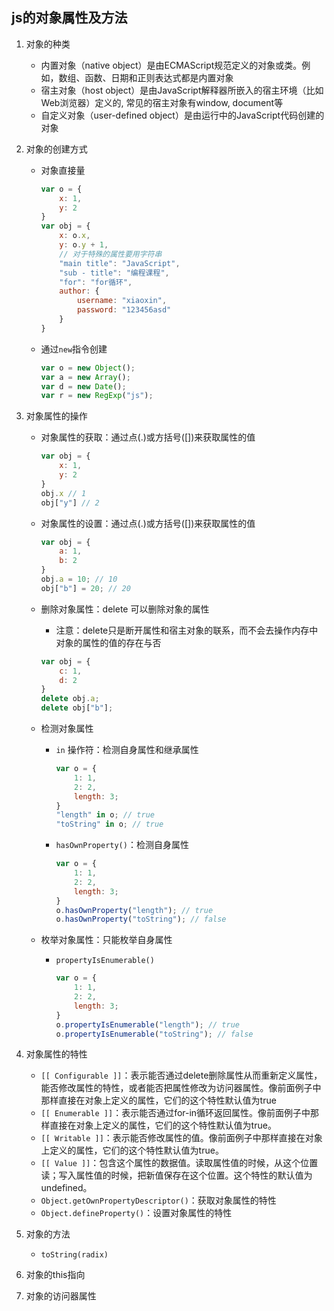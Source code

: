 ## js的对象属性及方法

1. 对象的种类

   * 内置对象（native object）是由ECMAScript规范定义的对象或类。例如，数组、函数、日期和正则表达式都是内置对象
   * 宿主对象（host object）是由JavaScript解释器所嵌入的宿主环境（比如Web浏览器）定义的, 常见的宿主对象有window, document等
   * 自定义对象（user-defined object）是由运行中的JavaScript代码创建的对象

2. 对象的创建方式

   * 对象直接量

     ```js
     var o = {
         x: 1,
         y: 2
     }
     var obj = {
         x: o.x,
         y: o.y + 1,
         // 对于特殊的属性要用字符串
         "main title": "JavaScript",
         "sub - title": "编程课程",
         "for": "for循环",
         author: {
             username: "xiaoxin",
             password: "123456asd"
         }
     }
     ```

     

   * 通过`new`指令创建

     ```js
     var o = new Object();
     var a = new Array();
     var d = new Date();
     var r = new RegExp("js");
     ```

     

3. 对象属性的操作

   * 对象属性的获取：通过点(.)或方括号([])来获取属性的值

     ```js
     var obj = {
         x: 1,
         y: 2
     }
     obj.x // 1
     obj["y"] // 2
     ```

     

   * 对象属性的设置：通过点(.)或方括号([])来获取属性的值

     ```js
     var obj = {
         a: 1,
         b: 2
     }
     obj.a = 10; // 10
     obj["b"] = 20; // 20
     ```

     

   * 删除对象属性：delete 可以删除对象的属性

     * 注意：delete只是断开属性和宿主对象的联系，而不会去操作内存中对象的属性的值的存在与否

     ```js
     var obj = {
         c: 1,
         d: 2
     }
     delete obj.a;
     delete obj["b"];
     ```

   * 检测对象属性

     * `in` 操作符：检测自身属性和继承属性

       ```js
       var o = {
           1: 1,
           2: 2,
           length: 3;
       }
       "length" in o; // true
       "toString" in o; // true
       ```

       

     * `hasOwnProperty()`：检测自身属性

       ```js
       var o = {
           1: 1,
           2: 2,
           length: 3;
       }
       o.hasOwnProperty("length"); // true
       o.hasOwnProperty("toString"); // false
       ```

   * 枚举对象属性：只能枚举自身属性

     * `propertyIsEnumerable()`

       ```js
       var o = {
           1: 1,
           2: 2,
           length: 3;
       }
       o.propertyIsEnumerable("length"); // true
       o.propertyIsEnumerable("toString"); // false
       ```

       

4. 对象属性的特性

   * `[[ Configurable ]]`：表示能否通过delete删除属性从而重新定义属性，能否修改属性的特性，或者能否把属性修改为访问器属性。像前面例子中那样直接在对象上定义的属性，它们的这个特性默认值为true
   * `[[ Enumerable ]]`：表示能否通过for-in循环返回属性。像前面例子中那样直接在对象上定义的属性，它们的这个特性默认值为true。
   * `[[ Writable ]]`：表示能否修改属性的值。像前面例子中那样直接在对象上定义的属性，它们的这个特性默认值为true。
   * `[[ Value ]]`：包含这个属性的数据值。读取属性值的时候，从这个位置读；写入属性值的时候，把新值保存在这个位置。这个特性的默认值为undefined。
   * `Object.getOwnPropertyDescriptor()`：获取对象属性的特性
   * `Object.defineProperty()`：设置对象属性的特性

5. 对象的方法

   * `toString(radix)`

6. 对象的this指向

7. 对象的访问器属性

